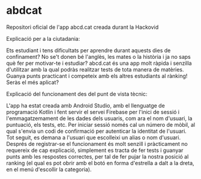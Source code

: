 # abdcat
 Repositori oficial de l'app abcd.cat creada durant la Hackovid

Explicació per a la ciutadania:
   
Ets estudiant i tens dificultats per aprendre durant aquests dies de confinament? No se't donen bé l'anglès, les mates o la història i ja no saps què fer per motivar-te i estudiar? abcd.cat és una app molt ràpida i senzilla d'utilitzar amb la qual podràs realitzar tests de tota manera de matèries. Guanya punts practicant i competeix amb els altres estudiants al rànking! Seràs el més aplicat?

Explicació del funcionament des del punt de vista tècnic:
   
L'app ha estat creada amb Android Studio, amb el llenguatge de programació Kotlin i fent servir el servei Firebase per l'inici de sessió i l'emmagatzemament de les dades dels usuaris, com ara el nom d'usuari, la puntuació, els tests, etc. Per iniciar sessió només cal un número de mòbil, al qual s'envia un codi de confirmació per autenticar la identitat de l'usuari. Tot seguit, es demana a l'usuari que escolleixi un alias o nom d'usuari. Després de registrar-se el funcionament és molt senzill i pràcticament no requereix de cap explicació, simplement es tracta de fer tests i guanyar punts amb les respostes correctes, per tal de fer pujar la nostra posició al ranking (el qual es pot obrir amb el botó en forma d'estrella a dalt a la dreta, en el menú d'escollir la categoria).

